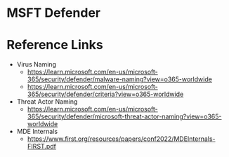 # MSFT Defender 

# Reference Links
- Virus Naming 
  - https://learn.microsoft.com/en-us/microsoft-365/security/defender/malware-naming?view=o365-worldwide
  - https://learn.microsoft.com/en-us/microsoft-365/security/defender/criteria?view=o365-worldwide
- Threat Actor Naming 
  - https://learn.microsoft.com/en-us/microsoft-365/security/defender/microsoft-threat-actor-naming?view=o365-worldwide
- MDE Internals
  - https://www.first.org/resources/papers/conf2022/MDEInternals-FIRST.pdf